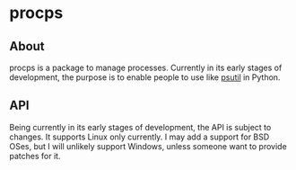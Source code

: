 # procps

## About

procps is a package to manage processes. Currently in its early stages
of development, the purpose is to enable people to use like
[psutil](https://psutil.readthedocs.io/en/latest) in Python.

## API

Being currently in its early stages of development, the API is subject
to changes. It supports Linux only currently. I may add a support for
BSD OSes, but I will unlikely support Windows, unless someone want to
provide patches for it.
